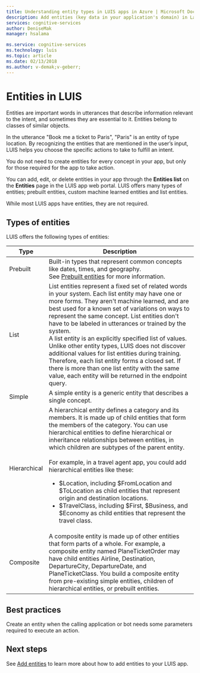 ```yaml
---
title: Understanding entity types in LUIS apps in Azure | Microsoft Docs
description: Add entities (key data in your application's domain) in Language Understanding Intelligent Service (LUIS) apps.
services: cognitive-services
author: DeniseMak
manager: hsalama

ms.service: cognitive-services
ms.technology: luis
ms.topic: article
ms.date: 02/13/2018
ms.author: v-demak;v-geberr;
---
```

# Entities in LUIS

<!--
Entities are key data in your application’s domain. An entity represents a class including a collection of similar objects (places, things, people, events or concepts). Entities describe information relevant to the intent, and sometimes they are essential for your app to perform its task. For example, a News Search app may include entities such as “topic”, “source”, “keyword” and “publishing date”, which are key data to search for news. In a travel booking app, the “location”, “date”, "airline", "travel class" and "tickets" are key information for flight booking (relevant to the "Bookflight" intent). 
--> 
Entities are important words in utterances that describe information relevant to the intent, and sometimes they are essential to it. Entities belong to classes of similar objects. 

In the utterance "Book me a ticket to Paris", "Paris" is an entity of type location. By recognizing the entities that are mentioned in the user’s input, LUIS helps you choose the specific actions to take to fulfill an intent.

You do not need to create entities for every concept in your app, but only for those required for the app to take action. 

You can add, edit, or delete entities in your app through the **Entities list** on the **Entities** page in the LUIS app web portal. LUIS offers many types of entities; prebuilt entities, custom machine learned entities and list entities.

While most LUIS apps have entities, they are not required. 

## Types of entities

LUIS offers the following types of entities:


| Type          | Description           |
| ------------- |-----------------------|
| Prebuilt      | Built-in types that represent common concepts like dates, times, and geography. <br/> See [Prebuilt entities](./Pre-builtEntities.md) for more information.|
| List      | List entities represent a fixed set of related words in your system. Each list entity may have one or more forms. They aren't machine learned, and are best used for a known set of variations on ways to represent the same concept. List entities don't have to be labeled in utterances or trained by the system.  <br/> A list entity is an explicitly specified list of values.  Unlike other entity types, LUIS does not discover additional values for list entities during training. Therefore, each list entity forms a closed set. If there is more than one list entity with the same value, each entity will be returned in the endpoint query. | 
| Simple | A simple entity is a generic entity that describes a single concept.  <br/> |  
| Hierarchical | A hierarchical entity defines a category and its members. It is made up of child entities that form the members of the category. You can use hierarchical entities to define hierarchical or inheritance relationships between entities, in which children are subtypes of the parent entity. <br/><br/>For example, in a travel agent app, you could add hierarchical entities like these:<ul><li> $Location, including $FromLocation and $ToLocation as child entities that represent origin and destination locations.</li> <li> $TravelClass, including $First, $Business, and $Economy as child entities that represent the travel class.</li></ul>     | 
| Composite | A composite entity is made up of other entities that form parts of a whole.  For example, a composite entity named PlaneTicketOrder may have child entities Airline, Destination, DepartureCity, DepartureDate, and PlaneTicketClass. You build a composite entity from pre-existing simple entities, children of hierarchical entities, or prebuilt entities.  |  

## Best practices
Create an entity when the calling application or bot needs some parameters required to execute an action.

## Next steps

See [Add entities](Add-entities.md) to learn more about how to add entities to your LUIS app.
